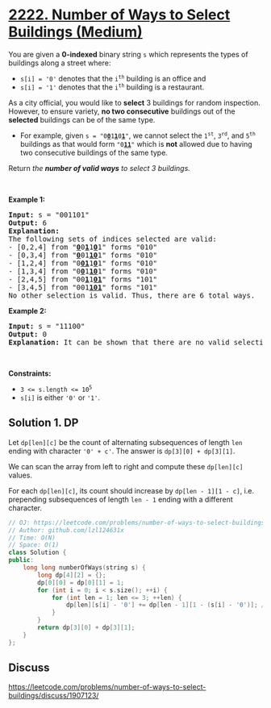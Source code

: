 # [2222. Number of Ways to Select Buildings (Medium)](https://leetcode.com/problems/number-of-ways-to-select-buildings/)

<p>You are given a <strong>0-indexed</strong> binary string <code>s</code> which represents the types of buildings along a street where:</p>

<ul>
	<li><code>s[i] = '0'</code> denotes that the <code>i<sup>th</sup></code> building is an office and</li>
	<li><code>s[i] = '1'</code> denotes that the <code>i<sup>th</sup></code> building is a restaurant.</li>
</ul>

<p>As a city official, you would like to <strong>select</strong> 3 buildings for random inspection. However, to ensure variety, <strong>no two consecutive</strong> buildings out of the <strong>selected</strong> buildings can be of the same type.</p>

<ul>
	<li>For example, given <code>s = "0<u><strong>0</strong></u>1<u><strong>1</strong></u>0<u><strong>1</strong></u>"</code>, we cannot select the <code>1<sup>st</sup></code>, <code>3<sup>rd</sup></code>, and <code>5<sup>th</sup></code> buildings as that would form <code>"0<strong><u>11</u></strong>"</code> which is <strong>not</strong> allowed due to having two consecutive buildings of the same type.</li>
</ul>

<p>Return <em>the <b>number of valid ways</b> to select 3 buildings.</em></p>

<p>&nbsp;</p>
<p><strong>Example 1:</strong></p>

<pre><strong>Input:</strong> s = "001101"
<strong>Output:</strong> 6
<strong>Explanation:</strong> 
The following sets of indices selected are valid:
- [0,2,4] from "<u><strong>0</strong></u>0<strong><u>1</u></strong>1<strong><u>0</u></strong>1" forms "010"
- [0,3,4] from "<u><strong>0</strong></u>01<u><strong>10</strong></u>1" forms "010"
- [1,2,4] from "0<u><strong>01</strong></u>1<u><strong>0</strong></u>1" forms "010"
- [1,3,4] from "0<u><strong>0</strong></u>1<u><strong>10</strong></u>1" forms "010"
- [2,4,5] from "00<u><strong>1</strong></u>1<u><strong>01</strong></u>" forms "101"
- [3,4,5] from "001<u><strong>101</strong></u>" forms "101"
No other selection is valid. Thus, there are 6 total ways.
</pre>

<p><strong>Example 2:</strong></p>

<pre><strong>Input:</strong> s = "11100"
<strong>Output:</strong> 0
<strong>Explanation:</strong> It can be shown that there are no valid selections.
</pre>

<p>&nbsp;</p>
<p><strong>Constraints:</strong></p>

<ul>
	<li><code>3 &lt;= s.length &lt;= 10<sup>5</sup></code></li>
	<li><code>s[i]</code> is either <code>'0'</code> or <code>'1'</code>.</li>
</ul>

## Solution 1. DP

Let `dp[len][c]` be the count of alternating subsequences of length `len` ending with character `'0' + c'`. The answer is `dp[3][0] + dp[3][1]`.

We can scan the array from left to right and compute these `dp[len][c]` values.

For each `dp[len][c]`, its count should increase by `dp[len - 1][1 - c]`, i.e. prepending subsequences of length `len - 1` ending with a different character.

```cpp
// OJ: https://leetcode.com/problems/number-of-ways-to-select-buildings/
// Author: github.com/lzl124631x
// Time: O(N)
// Space: O(1)
class Solution {
public:
    long long numberOfWays(string s) {
        long dp[4][2] = {};
        dp[0][0] = dp[0][1] = 1;
        for (int i = 0; i < s.size(); ++i) {
            for (int len = 1; len <= 3; ++len) {
                dp[len][s[i] - '0'] += dp[len - 1][1 - (s[i] - '0')]; // for this s[i], we can prepend subsequences of length `len-1` ending with a different character to it.
            }
        }
        return dp[3][0] + dp[3][1];
    }
};
```

## Discuss

https://leetcode.com/problems/number-of-ways-to-select-buildings/discuss/1907123/